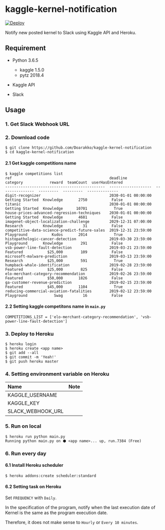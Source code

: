 # kaggle-kernel-notification
[![Deploy](https://www.herokucdn.com/deploy/button.png)](https://heroku.com/deploy)

Notify new posted kernel to Slack using Kaggle API and Heroku.

## Requirement
- Python 3.6.5
    - kaggle 1.5.0
    - pytz 2018.4

- Kaggle API
- Slack

## Usage
### 1. Get Slack Webhook URL

### 2. Download code

```
$ git clone https://github.com/Doarakko/kaggle-kernel-notification
$ cd kaggle-kernel-notification
```

#### 2.1 Get kaggle competitions name
```
$ kaggle competitions list
ref                                            deadline             category            reward  teamCount  userHasEntered
---------------------------------------------  -------------------  ---------------  ---------  ---------  --------------
digit-recognizer                               2030-01-01 00:00:00  Getting Started  Knowledge       2750           False
titanic                                        2030-01-01 00:00:00  Getting Started  Knowledge      10701            True
house-prices-advanced-regression-techniques    2030-01-01 00:00:00  Getting Started  Knowledge       4681           False
imagenet-object-localization-challenge         2029-12-31 07:00:00  Research         Knowledge         31           False
competitive-data-science-predict-future-sales  2019-12-31 23:59:00  Playground           Kudos       2014            True
histopathologic-cancer-detection               2019-03-30 23:59:00  Playground       Knowledge        291           False
vsb-power-line-fault-detection                 2019-03-21 23:59:00  Featured           $25,000        109           False
microsoft-malware-prediction                   2019-03-13 23:59:00  Research           $25,000        591            True
humpback-whale-identification                  2019-02-28 23:59:00  Featured           $25,000        825           False
elo-merchant-category-recommendation           2019-02-26 23:59:00  Featured           $50,000       1826           False
ga-customer-revenue-prediction                 2019-02-15 23:59:00  Featured           $45,000       1104            True
reducing-commercial-aviation-fatalities        2019-02-12 23:59:00  Playground            Swag         16           False
```

#### 2.2 Setting kaggle competitons name in `main.py`
```
COMPETITIONS_LIST = ['elo-merchant-category-recommendation', 'vsb-power-line-fault-detection']
```

### 3. Deploy to Heroku
```
$ heroku login
$ heroku create <app name>
$ git add --all
$ git commit -m 'Yeah!'
$ git push heroku master
```
### 4. Setting environment variable on Heroku

|Name|Note|
|:--|:--|
|KAGGLE_USERNAME||
|KAGGLE_KEY||
|SLACK_WEBHOOK_URL||

### 5. Run on local

```
$ heroku run python main.py
Running python main.py on ⬢ <app name>... up, run.7384 (Free)
```

### 6. Run every day
#### 6.1 Install Heroku scheduler
```
$ heroku addons:create scheduler:standard
```

#### 6.2 Setting task on Heroku
Set `FREQUENCY` with `Daily`.

In the specification of the program, notify when the last execution date of Kernel is the same as the program execution date.

Therefore, it does not make sense to `Hourly` or `Every 10 minutes`.
